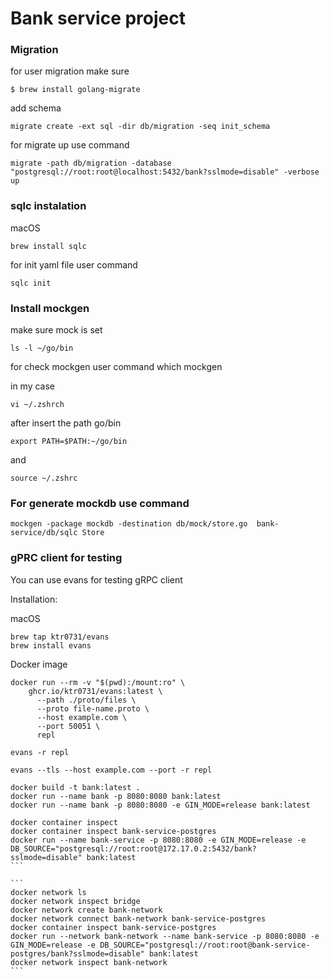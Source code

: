 # Bank service project 

### Migration

for user migration make sure

```
$ brew install golang-migrate
```

add schema 

```
migrate create -ext sql -dir db/migration -seq init_schema
```

for migrate up use command

````
migrate -path db/migration -database "postgresql://root:root@localhost:5432/bank?sslmode=disable" -verbose up
````

### sqlc instalation 

macOS
````
brew install sqlc
````

for init yaml file user command 

````
sqlc init
````

### Install mockgen

make sure mock is set

```
ls -l ~/go/bin
```

for check mockgen user command which mockgen

in my case

```
vi ~/.zshrch
```

after insert the path  go/bin 

```
export PATH=$PATH:~/go/bin
```

and

```
source ~/.zshrc
```

### For generate mockdb use command 

```
mockgen -package mockdb -destination db/mock/store.go  bank-service/db/sqlc Store 
```

### gPRC client for testing

You can use evans for testing gRPC client

Installation:

macOS
```
brew tap ktr0731/evans
brew install evans
```

Docker image 

```
docker run --rm -v "$(pwd):/mount:ro" \
    ghcr.io/ktr0731/evans:latest \
      --path ./proto/files \
      --proto file-name.proto \
      --host example.com \
      --port 50051 \
      repl
```

```
evans -r repl
```

```
evans --tls --host example.com --port -r repl
```
```
docker build -t bank:latest .
docker run --name bank -p 8080:8080 bank:latest
docker run --name bank -p 8080:8080 -e GIN_MODE=release bank:latest
```

````
docker container inspect
docker container inspect bank-service-postgres
docker run --name bank-service -p 8080:8080 -e GIN_MODE=release -e DB_SOURCE="postgresql://root:root@172.17.0.2:5432/bank?sslmode=disable" bank:latest
```

```
docker network ls
docker network inspect bridge
docker network create bank-network
docker network connect bank-network bank-service-postgres
docker container inspect bank-service-postgres
docker run --network bank-network --name bank-service -p 8080:8080 -e GIN_MODE=release -e DB_SOURCE="postgresql://root:root@bank-service-postgres/bank?sslmode=disable" bank:latest
docker network inspect bank-network  
```